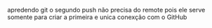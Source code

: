 apredendo git
o segundo push não precisa do remote pois ele serve somente para criar a primeira e unica conexção com o GitHub
